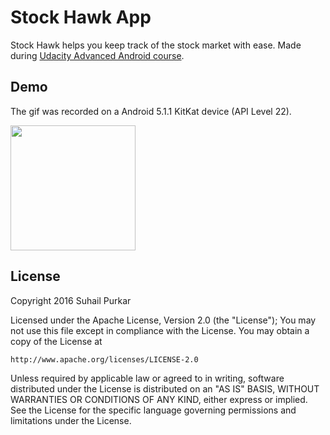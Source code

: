 # Stock Hawk App

Stock Hawk helps you keep track of the stock market with ease.  Made during [ Udacity Advanced Android course](https://www.udacity.com/course/ud855).

## Demo
The gif was recorded on a Android 5.1.1 KitKat device (API Level 22). 

[<img src="http://i.imgur.com/cOOnTH3.gif" width=200>](http://i.imgur.com/cOOnTH3.gif)


## License

Copyright 2016 Suhail Purkar

Licensed under the Apache License, Version 2.0 (the "License");
You may not use this file except in compliance with the License.
You may obtain a copy of the License at

    http://www.apache.org/licenses/LICENSE-2.0

Unless required by applicable law or agreed to in writing, software
distributed under the License is distributed on an "AS IS" BASIS,
WITHOUT WARRANTIES OR CONDITIONS OF ANY KIND, either express or implied.
See the License for the specific language governing permissions and
limitations under the License.
